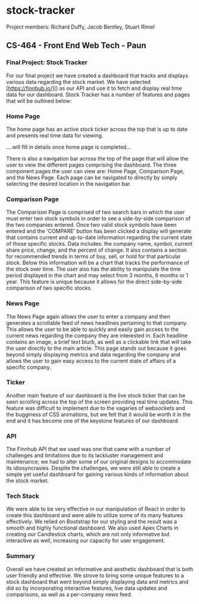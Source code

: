 # stock-tracker

Project members: Richard Duffy, Jacob Bentley, Stuart Rimel

## CS-464 - Front End Web Tech - Paun

### Final Project: Stock Tracker ###

For our final project we have created a dashboard that tracks and displays various data regarding the stock market.  We have selected [https://finnhub.io/]() as our API and use it to fetch and display real time data for our dashboard.  Stock Tracker has a number of features and pages that will be outlined below:

### Home Page ###

The home page has an active stock ticker across the top that is up to date and presents real time data for viewing. 

....will fill in details once home page is completed...

There is also a navigation bar across the top of the page that will allow the user to view the different pages comprising the dashboard.  The three component pages the user can view are: Home Page, Comparison Page, and the News Page.  Each page can be navigated to directly by simply selecting the desired location in the navigation bar.

### Comparison Page ###

The Comparison Page is comprised of two search bars in which the user must enter two stock symbols in order to see a side-by-side comparison of the two companies entered.  Once two valid stock symbols have been entered and the 'COMPARE' button has been clicked a display will generate that contains current and up-to-date information regarding the current state of those specific stocks.  Data includes: the company name, symbol, current share price, change, and the percent of change.  It also contains a section for recommended trends in terms of buy, sell, or hold for that particular stock.  Below this information will be a chart that tracks the performance of the stock over time.  The user also has the ability to manipulate the time period displayed in the chart and may select from 3 months, 6 months or 1 year.  This feature is unique because it allows for the direct side-by-side comparison of two specific stocks.

### News Page ###

The News Page again allows the user to enter a company and then generates a scrollable feed of news headlines pertaining to that company.  This allows the user to be able to quickly and easily gain access to the current news regarding the company they are interested in.  Each headline contains an image, a brief text blurb, as well as a clickable link that will take the user directly to the main article.  This page stands out because it goes beyond simply displaying metrics and data regarding the company and allows the user to gain easy access to the current state of affairs of a specific company.

### Ticker ###

Another main feature of our dashboard is the live stock ticker that can be seen scrolling across the top of the screen providing real time updates.  This feature was difficult to implement due to the vagaries of websockets and the bugginess of CSS animations, but we felt that it would be worth it in the end and it has become one of the keystone features of our dashboard.

### API ###

The Finnhub API that we used was one that came with a number of challenges and limitations due to its lackluster management and maintenance; we had to alter some of our original designs to accommodate its idiosyncrasies.  Despite the challenges, we were still able to create a simple yet useful dashboard for gaining various kinds of information about the stock market.  

### Tech Stack ###

We were able to be very effective in our manipulation of React in order to create this dashboard and were able to utilize some of its many features effectively.  We relied on Bootstrap for our styling and the result was a smooth and highly functional dashboard.  We also used Apex Charts in creating our Candlestick charts, which are not only informative but interactive as well, increasing our capacity for user engagement.

### Summary ###

Overall we have created an informative and aesthetic dashboard that is both user friendly and effective.  We strove to bring some unique features to a stock dashboard that went beyond simply displaying data and metrics and did so by incorporating interactive features, live data updates and comparisons, as well as a per-company news feed.
